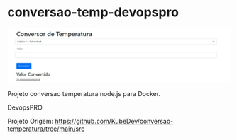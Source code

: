 # conversao-temp-devopspro

![Screenshot](conversao.jpg)

Projeto conversao temperatura node.js para Docker.

DevopsPRO

Projeto Origem: https://github.com/KubeDev/conversao-temperatura/tree/main/src
